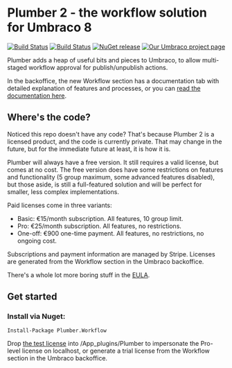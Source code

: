 # Plumber 2 - the workflow solution for Umbraco 8
[![Build Status](https://nathanwoulfe.visualstudio.com/Plumber%202/_apis/build/status/Plumber%208%20RTM%20CI?branchName=master)](https://nathanwoulfe.visualstudio.com/Plumber%202/_build/latest?definitionId=5&branchName=master)
[![Build Status](https://nathanwoulfe.visualstudio.com/Plumber%202/_apis/build/status/Plumber%208%20DEV%20CI?branchName=master)](https://nathanwoulfe.visualstudio.com/Plumber%202/_build/latest?definitionId=4&branchName=master)
[![NuGet release](https://img.shields.io/nuget/dt/Plumber.Workflow.svg)](https://www.nuget.org/packages/Plumber.Workflow)
[![Our Umbraco project page](https://img.shields.io/badge/our-umbraco-brightgreen.svg)](https://our.umbraco.org/projects/backoffice-extensions/plumber-workflow-for-umbraco)

Plumber adds a heap of useful bits and pieces to Umbraco, to allow multi-staged workflow approval for publish/unpublish actions. 

In the backoffice, the new Workflow section has a documentation tab with detailed explanation of features and processes, or you can [read the documentation here](DOCS.md).

## Where's the code?
Noticed this repo doesn't have any code? That's because Plumber 2 is a licensed product, and the code is currently private. That may change in the future, but for the immediate future at least, it is how it is.

Plumber will always have a free version. It still requires a valid license, but comes at no cost. The free version does have some restrictions on features and functionality (5 group maximum, some advanced features disabled), but those aside, is still a full-featured solution and will be perfect for smaller, less complex implementations.

Paid licenses come in three variants:
- Basic: &euro;15/month subscription. All features, 10 group limit.
- Pro: &euro;25/month subscription. All features, no restrictions.
- One-off: &euro;900 one-time payment. All features, no restrictions, no ongoing cost.

Subscriptions and payment information are managed by Stripe. Licenses are generated from the Workflow section in the Umbraco backoffice.

There's a whole lot more boring stuff in the [EULA](EULA.md).

## Get started

### Install via Nuget:

```Install-Package Plumber.Workflow```

Drop [the test license](test.lic) into /App_plugins/Plumber to impersonate the Pro-level license on localhost, or generate a trial license from the Workflow section in the Umbraco backoffice.
